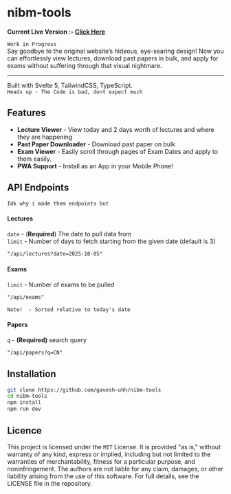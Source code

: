 # nibm-tools
**Current Live Version :- [Click Here](http://nibm.gavesh.live)**

`Work in Progress` <br/>
Say goodbye to the original website’s hideous, eye-searing design! Now you can effortlessly view lectures, download past papers in bulk, and apply for exams without suffering through that visual nightmare.

------------
Built with Svelte 5, TailwindCSS, TypeScript. <br>
`Heads up - The Code is bad, dont expect much`

## Features
- **Lecture Viewer** - View today and 2 days worth of lectures and where they are happening
- **Past Paper Downloader** - Download past paper on bulk
- **Exam Viewer** - Easily scroll through pages of Exam Dates and apply to them easily.
- **PWA Support** - Install as an App in your Mobile Phone!

## API Endpoints
`Idk why i made them endpoints but`

#### Lectures
`date` - (**Required**) The date to pull data from <br>
`limit` - Number of days to fetch starting from the given date (default is 3)
```markdown
"/api/lectures?date=2025-10-05"
```
#### Exams
`limit` - Number of exams to be pulled
```markdown
"/api/exams"
```
`Note!  - Sorted relative to today's date`
#### Papers

`q` - **(Required)** search query
```markdown
"/api/papers?q=CN"
```

## Installation 
```bash
git clone https://github.com/gavesh-uhh/nibm-tools
cd nibm-tools
npm install
npm run dev
```

## Licence
This project is licensed under the `MIT` License. It is provided "as is," without warranty of any kind, express or implied, including but not limited to the warranties of merchantability, fitness for a particular purpose, and noninfringement. The authors are not liable for any claim, damages, or other liability arising from the use of this software. For full details, see the LICENSE file in the repository.

